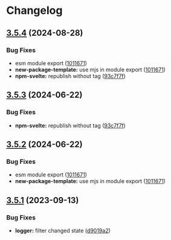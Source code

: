 # Changelog

## [3.5.4](https://github.com/XaveScor/reatom/compare/web-v3.5.3...web-v3.5.4) (2024-08-28)


### Bug Fixes

* esm module export ([1011671](https://github.com/XaveScor/reatom/commit/10116719dd92d8102352a39e4ed772b8173d8668))
* **new-package-template:** use mjs in module export ([1011671](https://github.com/XaveScor/reatom/commit/10116719dd92d8102352a39e4ed772b8173d8668))
* **npm-svelte:** republish without tag ([93c7f7f](https://github.com/XaveScor/reatom/commit/93c7f7f5ec58247b1b3aec854cd83b0a0ecd6a6c))

## [3.5.3](https://github.com/artalar/reatom/compare/web-v3.5.2...web-v3.5.3) (2024-06-22)


### Bug Fixes

* **npm-svelte:** republish without tag ([93c7f7f](https://github.com/artalar/reatom/commit/93c7f7f5ec58247b1b3aec854cd83b0a0ecd6a6c))

## [3.5.2](https://github.com/artalar/reatom/compare/web-v3.5.1...web-v3.5.2) (2024-06-22)


### Bug Fixes

* esm module export ([1011671](https://github.com/artalar/reatom/commit/10116719dd92d8102352a39e4ed772b8173d8668))
* **new-package-template:** use mjs in module export ([1011671](https://github.com/artalar/reatom/commit/10116719dd92d8102352a39e4ed772b8173d8668))

## [3.5.1](https://github.com/artalar/reatom/compare/web-v3.5.0...web-v3.5.1) (2023-09-13)


### Bug Fixes

* **logger:** filter changed state ([d9019a2](https://github.com/artalar/reatom/commit/d9019a2acb34bdd09d89aa0028754269d4024852))
